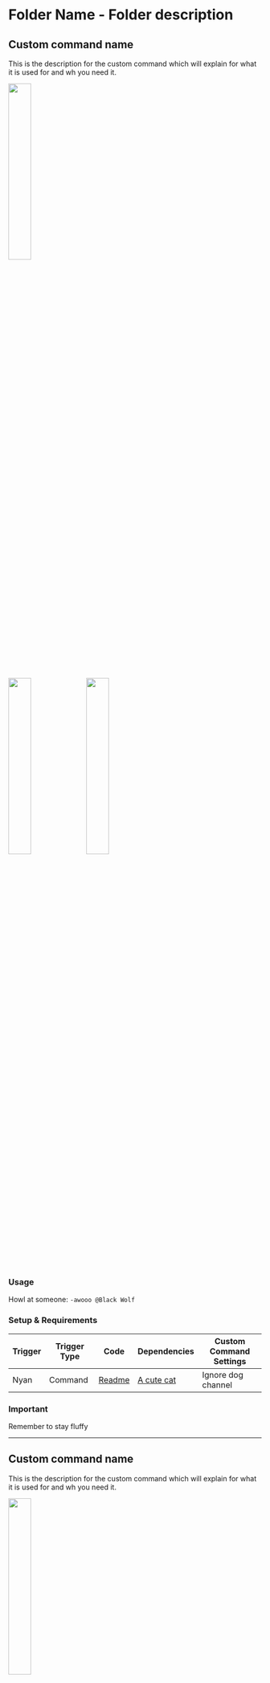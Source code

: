 # Folder Name - Folder description

## Custom command name

This is the description for the custom command which will explain for what it is used for and wh you need it.  

<!--- The image/gif here will show how the command is used or how it looks when in action --->
<img src="../../assets/cat.jpeg?raw=true" width="30%"/>

<p float="left">
	<img src="../../assets/cat2.jpeg?raw=true" width="30%" />
	<img src="../../assets/cat2.jpeg?raw=true" width="30%" /> 
</p>

### Usage

Howl at someone: `-awooo @Black Wolf`

### Setup & Requirements

Trigger|Trigger Type|Code|Dependencies|Custom Command Settings
---|---|---|---|---
Nyan|Command|[Readme](../../cat2.jpeg)|[A cute cat](../../cat2.jpeg)|Ignore dog channel

### Important

Remember to stay fluffy

---

## Custom command name

This is the description for the custom command which will explain for what it is used for and wh you need it.  

<!--- The image/gif here will show how the command is used or how it looks when in action --->
<img src="../../assets/cat.jpeg?raw=true" width="30%"/>

<p float="left">
	<img src="../../assets/cat2.jpeg?raw=true" width="30%" />
	<img src="../../assets/cat2.jpeg?raw=true" width="30%" /> 
</p>

### Usage

Howl at someone: `-awooo @Black Wolf`

### Setup & Requirements

Trigger|Trigger Type|Code|Dependencies|Custom Command Settings
---|---|---|---|---
Nyan|Command|[Readme](../../cat2.jpeg)|[A cute cat](../../cat2.jpeg)|Ignore dog channel
Awooo|Regex||Awoo?|Ignore cat channel

### Important

Remember to stay fluffy

---